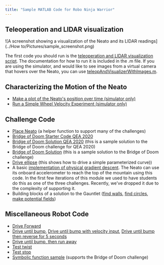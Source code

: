 ```yaml
---
title: "Sample MATLAB Code for Robo Ninja Warrior"
---
```


## Teleoperation and LIDAR visualization

![A screenshot showing a visualization of the Neato and its LIDAR readings](../How to/Pictures/sample_screenshot.png)

The first code you should run is the [teleoperation and LIDAR visualization script](teleopAndVisualizer.md).  The documentation for how to run it is included in the .m file.  If you are using the simulator, and would like to see images from a virtual camera that hovers over the Neato, you can use [teleopAndVisualizerWithImages.m](teleopAndVisualizerWithImages.md).

## Characterizing the Motion of the Neato
* [Make a plot of the Neato's position over time (simulator only)](makeNeatoPositionPlot)
* [Run a Simple Wheel Velocity Experiment (simulator only)](runBasicWheelVelocityExperiment)


## Challenge Code

* [Place Neato](placeNeato) (a helper function to support many of the challenges)
* [Bridge of Doom Starter Code QEA 2020](starterCodeForBridgeOfDoomQEA2020)
* [Bridge of Doom Solution QEA 2020](bridgeOfDoomQEA2020) (this is a sample solution to the Bridge of Doom challenge for QEA 2020)
* [Bridge of Doom Solution](bridgeOfDoom) (this is a sample solution to the Bridge of Doom challenge)
* [Drive ellipse](driveEllipse) (this shows how to drive a simple parameterized curve))
* A basic [implementation of physical gradient descent](hillClimbing.m).  The Neato can use its onboard accelerometer to reach the top of the mountain using this code.  In the first few iterations of this module we used to have students do this as one of the three challenges.  Recently, we've dropped it due to the complexity of supporting it.
* Building blocks of a solution to the Gauntlet ([find walls](findWalls.m), [find circles](findCircles.m), [make potential fields](makePotentials.m))

## Miscellaneous Robot Code

* [Drive Forward](driveforward)
* [Drive until bump](driveUntilBump), [Drive until bump with velocity input](driveUntilBumpWithVelInput), [Drive until bump then reverse for 5 seconds](driveUntilBumpThenRunAwayForATime)
* [Drive until bump, then run away](driveUntilBumpThenRunAway)
* [Test twist](testTwist.m)
* [Test stop](testStop.m)
* [Symbolic function sample](symbolicFunExample.m) (supports the Bridge of Doom challenge)

